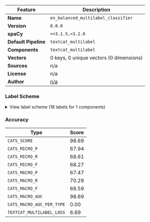 | Feature | Description |
| --- | --- |
| **Name** | `en_balanced_multilabel_classifier` |
| **Version** | `0.0.0` |
| **spaCy** | `>=3.1.5,<3.2.0` |
| **Default Pipeline** | `textcat_multilabel` |
| **Components** | `textcat_multilabel` |
| **Vectors** | 0 keys, 0 unique vectors (0 dimensions) |
| **Sources** | n/a |
| **License** | n/a |
| **Author** | [n/a]() |

### Label Scheme

<details>

<summary>View label scheme (18 labels for 1 components)</summary>

| Component | Labels |
| --- | --- |
| **`textcat_multilabel`** | `smart_food_management_kitchen_fridges_freezers`, `rent_apparel`, `biking`, `fiber_optic_cables`, `e_health`, `electric_car`, `3d_printed_clothes`, `organic_food`, `insulation`, `car_sharing`, `autonomous_transport`, `smart_collaboration_tools`, `sustainable_fabrics`, `shipping`, `clothes_designed_for_a_circular_economy`, `drone`, `capsule_wardrobe`, `artificial_intelligence` |

</details>

### Accuracy

| Type | Score |
| --- | --- |
| `CATS_SCORE` | 98.69 |
| `CATS_MICRO_P` | 67.94 |
| `CATS_MICRO_R` | 68.61 |
| `CATS_MICRO_F` | 68.27 |
| `CATS_MACRO_P` | 67.47 |
| `CATS_MACRO_R` | 70.29 |
| `CATS_MACRO_F` | 68.59 |
| `CATS_MACRO_AUC` | 98.69 |
| `CATS_MACRO_AUC_PER_TYPE` | 0.00 |
| `TEXTCAT_MULTILABEL_LOSS` | 6.69 |